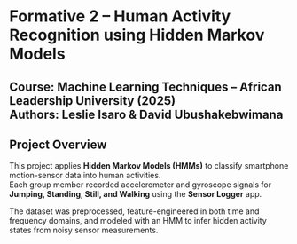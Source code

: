 # Formative 2 – Human Activity Recognition using Hidden Markov Models

**Course:** Machine Learning Techniques – African Leadership University (2025)  
**Authors:** Leslie Isaro & David Ubushakebwimana
---

## Project Overview
This project applies **Hidden Markov Models (HMMs)** to classify smartphone motion-sensor data into human activities.  
Each group member recorded accelerometer and gyroscope signals for **Jumping, Standing, Still, and Walking** using the **Sensor Logger** app.  

The dataset was preprocessed, feature-engineered in both time and frequency domains, and modeled with an HMM to infer hidden activity states from noisy sensor measurements.
